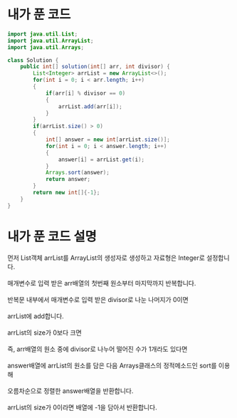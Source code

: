# 내가 푼 코드

```java
import java.util.List;
import java.util.ArrayList;
import java.util.Arrays;

class Solution {
    public int[] solution(int[] arr, int divisor) {
        List<Integer> arrList = new ArrayList<>();
        for(int i = 0; i < arr.length; i++)
        {
            if(arr[i] % divisor == 0)
            {
                arrList.add(arr[i]);
            }
        }
        if(arrList.size() > 0)
        {
            int[] answer = new int[arrList.size()];
            for(int i = 0; i < answer.length; i++)
            {
                answer[i] = arrList.get(i);
            }
            Arrays.sort(answer);
            return answer;
        }
        return new int[]{-1};
    }
}
```

# 내가 푼 코드 설명

먼저 List객체 arrList를 ArrayList의 생성자로 생성하고 자료형은 Integer로 설정합니다.<br><br>
매개변수로 입력 받은 arr배열의 첫번째 원소부터 마지막까지 반복합니다.<br><br>
반복문 내부에서 매개변수로 입력 받은 divisor로 나눈 나머지가 0이면<br><br>
arrList에 add합니다.<br><br>
arrList의 size가 0보다 크면<br><br>
즉, arr배열의 원소 중에 divisor로 나누어 떨어진 수가 1개라도 있다면<br><br>
answer배열에 arrList의 원소를 담은 다음 Arrays클래스의 정적메소드인 sort를 이용해<br><br>
오름차순으로 정렬한 answer배열을 반환합니다.<br><br>
arrList의 size가 0이라면 배열에 -1을 담아서 반환합니다.
